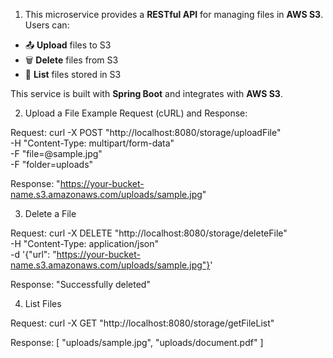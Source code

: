 1) This microservice provides a **RESTful API** for managing files in **AWS S3**. Users can:
- 📤 **Upload** files to S3
- 🗑 **Delete** files from S3
- 📄 **List** files stored in S3

This service is built with **Spring Boot** and integrates with **AWS S3**.


2) Upload a File Example Request (cURL) and Response:

Request:
curl -X POST "http://localhost:8080/storage/uploadFile" \
-H "Content-Type: multipart/form-data" \
-F "file=@sample.jpg" \
-F "folder=uploads"

Response:
"https://your-bucket-name.s3.amazonaws.com/uploads/sample.jpg"

3) Delete a File

Request:
curl -X DELETE "http://localhost:8080/storage/deleteFile" \
-H "Content-Type: application/json" \
-d '{"url": "https://your-bucket-name.s3.amazonaws.com/uploads/sample.jpg"}'

Response:
"Successfully deleted"

4) List Files

Request:
   curl -X GET "http://localhost:8080/storage/getFileList"

Response:
    [
    "uploads/sample.jpg",
    "uploads/document.pdf"
    ]


